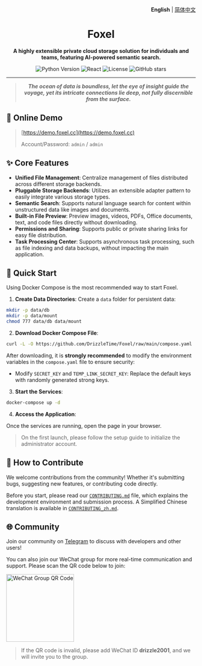 <div align="right">
  <b>English</b> | <a href="./README_zh.md">简体中文</a>
</div>

<div align="center">

# Foxel

**A highly extensible private cloud storage solution for individuals and teams, featuring AI-powered semantic search.**

![Python Version](https://img.shields.io/badge/Python-3.13+-blue.svg)
![React](https://img.shields.io/badge/React-19.0-blue.svg)
![License](https://img.shields.io/badge/license-MIT-green.svg)
![GitHub stars](https://img.shields.io/github/stars/DrizzleTime/foxel?style=social)

---
  <blockquote>
    <em><strong>The ocean of data is boundless, let the eye of insight guide the voyage, yet its intricate connections lie deep, not fully discernible from the surface.</strong></em>
  </blockquote>
</div>

## 👀 Online Demo

> [https://demo.foxel.cc](https://demo.foxel.cc)
>
> Account/Password: `admin` / `admin`

## ✨ Core Features

- **Unified File Management**: Centralize management of files distributed across different storage backends.
- **Pluggable Storage Backends**: Utilizes an extensible adapter pattern to easily integrate various storage types.
- **Semantic Search**: Supports natural language search for content within unstructured data like images and documents.
- **Built-in File Preview**: Preview images, videos, PDFs, Office documents, text, and code files directly without downloading.
- **Permissions and Sharing**: Supports public or private sharing links for easy file distribution.
- **Task Processing Center**: Supports asynchronous task processing, such as file indexing and data backups, without impacting the main application.

## 🚀 Quick Start

Using Docker Compose is the most recommended way to start Foxel.

1. **Create Data Directories**:
Create a `data` folder for persistent data:

```bash
mkdir -p data/db
mkdir -p data/mount
chmod 777 data/db data/mount
```

2. **Download Docker Compose File**:

  ```bash
  curl -L -O https://github.com/DrizzleTime/Foxel/raw/main/compose.yaml
  ```

  After downloading, it is **strongly recommended** to modify the environment variables in the `compose.yaml` file to ensure security:

- Modify `SECRET_KEY` and `TEMP_LINK_SECRET_KEY`: Replace the default keys with randomly generated strong keys.

3. **Start the Services**:

  ```bash
  docker-compose up -d
  ```

4. **Access the Application**:

  Once the services are running, open the page in your browser.

  > On the first launch, please follow the setup guide to initialize the administrator account.

## 🤝 How to Contribute

We welcome contributions from the community! Whether it's submitting bugs, suggesting new features, or contributing code directly.

Before you start, please read our [`CONTRIBUTING.md`](CONTRIBUTING.md) file, which explains the development environment and submission process. A Simplified Chinese translation is available in [`CONTRIBUTING_zh.md`](CONTRIBUTING_zh.md).

## 🌐 Community

Join our community on [Telegram](https://t.me/+thDsBfyqJxZkNTU1) to discuss with developers and other users!

You can also join our WeChat group for more real-time communication and support. Please scan the QR code below to join:

<img src="https://foxel.cc/image/wechat.png" alt="WeChat Group QR Code" width="180">

> If the QR code is invalid, please add WeChat ID **drizzle2001**, and we will invite you to the group.
